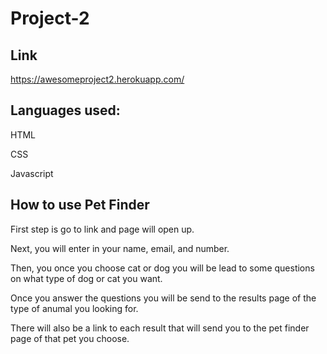 # Project-2
## Link
https://awesomeproject2.herokuapp.com/

## Languages used:
HTML

CSS

Javascript

## How to use Pet Finder
First step is go to link and page will open up.

Next, you will enter in your name, email, and number.

Then, you once you choose cat or dog you will be lead to some questions on what type of dog or cat you want.

Once you answer the questions you will be send to the results page of the type of anumal you looking for.

There will also be a link to each result that will send you to the pet finder page of that pet you choose.


